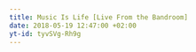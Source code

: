 ```yaml
---
title: Music Is Life [Live From the Bandroom]
date: 2018-05-19 12:47:00 +02:00
yt-id: tyvSVg-Rh9g
---
```


